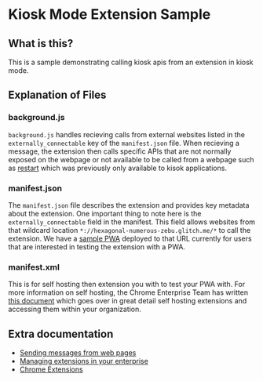# Kiosk Mode Extension Sample

## What is this?

This is a sample demonstrating calling kiosk apis from an extension in kiosk mode.

## Explanation of Files

### background.js

`background.js` handles recieving calls from external websites listed in the `externally_connectable` key of the `manifest.json` file. When recieving a message, the extension then calls specific APIs that are not normally exposed on the webpage or not available to be called from a webpage such as [restart](https://developer.chrome.com/docs/extensions/reference/runtime/#method-restart) which was previously only available to kisok applications.

### manifest.json

The `manifest.json` file describes the extension and provides key metadata about the extension. One important thing to note here is the `externally_connectable` field in the manifest. This field allows websites from that wildcard location `*://hexagonal-numerous-zebu.glitch.me/*` to call the extension. We have a [sample PWA](https://hexagonal-numerous-zebu.glitch.me/) deployed to that URL currently for users that are interested in testing the extension with a PWA.

### manifest.xml

This is for self hosting then extension you with to test your PWA with. For more information on self hosting, the Chrome Enterprise Team has written [this document](https://docs.google.com/document/d/1pT0ZSbGdrbGvuCsVD2jjxrw-GVz-80rMS2dgkkquhTY/edit#heading=h.3cujn7pq4oul) which goes over in great detail self hosting extensions and accessing them within your organization.

## Extra documentation

* [Sending messages from web pages](https://developer.chrome.com/docs/extensions/mv3/messaging/#external-webpage)
* [Managing extensions in your enterprise](https://docs.google.com/document/d/1pT0ZSbGdrbGvuCsVD2jjxrw-GVz-80rMS2dgkkquhTY/edit#)
* [Chrome Extensions](https://developer.chrome.com/docs/extensions/mv3/)
<!-- TODO(@nohe427): add Chrome OS documentation when available -->